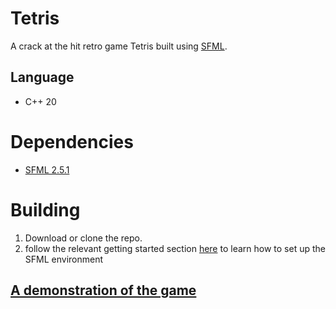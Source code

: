 # Tetris
A crack at the hit retro game Tetris built using [SFML](https://www.sfml-dev.org/).

## Language
- C++ 20

# Dependencies
- [SFML 2.5.1](https://www.sfml-dev.org/download/sfml/2.5.1/)

# Building
1. Download or clone the repo.
2. follow the relevant getting started section [here](https://www.sfml-dev.org/tutorials/2.5/) to learn how to set up the SFML environment

## [A demonstration of the game](https://youtu.be/UXVSSjs0X4Q)
